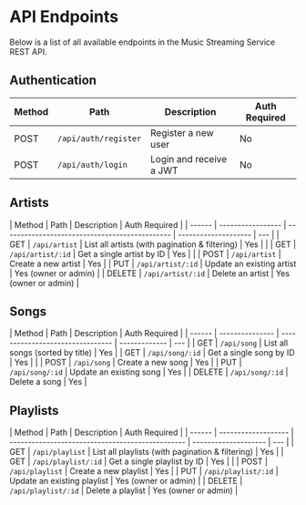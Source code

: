 # API Endpoints

Below is a list of all available endpoints in the Music Streaming Service REST API.

## Authentication

| Method | Path                 | Description             | Auth Required |
| ------ | -------------------- | ----------------------- | ------------- |
| POST   | `/api/auth/register` | Register a new user     | No            |
| POST   | `/api/auth/login`    | Login and receive a JWT | No            |

## Artists

| Method | Path              | Description                                    | Auth Required        |
| ------ | ----------------- | ---------------------------------------------- | -------------------- | --- |
| GET    | `/api/artist`     | List all artists (with pagination & filtering) | Yes                  |     |
| GET    | `/api/artist/:id` | Get a single artist by ID                      | Yes                  |     |
| POST   | `/api/artist`     | Create a new artist                            | Yes                  |
| PUT    | `/api/artist/:id` | Update an existing artist                      | Yes (owner or admin) |
| DELETE | `/api/artist/:id` | Delete an artist                               | Yes (owner or admin) |

## Songs

| Method | Path            | Description                      | Auth Required |
| ------ | --------------- | -------------------------------- | ------------- | --- |
| GET    | `/api/song`     | List all songs (sorted by title) | Yes           |
| GET    | `/api/song/:id` | Get a single song by ID          | Yes           |     |
| POST   | `/api/song`     | Create a new song                | Yes           |
| PUT    | `/api/song/:id` | Update an existing song          | Yes           |
| DELETE | `/api/song/:id` | Delete a song                    | Yes           |

## Playlists

| Method | Path                | Description                                      | Auth Required        |
| ------ | ------------------- | ------------------------------------------------ | -------------------- | --- |
| GET    | `/api/playlist`     | List all playlists (with pagination & filtering) | Yes                  |
| GET    | `/api/playlist/:id` | Get a single playlist by ID                      | Yes                  |     |
| POST   | `/api/playlist`     | Create a new playlist                            | Yes                  |
| PUT    | `/api/playlist/:id` | Update an existing playlist                      | Yes (owner or admin) |
| DELETE | `/api/playlist/:id` | Delete a playlist                                | Yes (owner or admin) |
